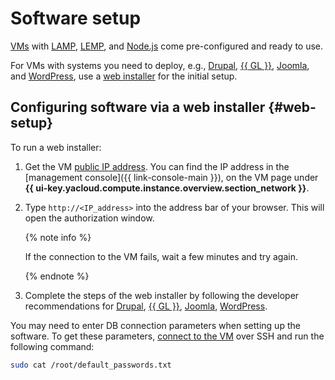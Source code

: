 # Software setup

[VMs](../../concepts/vm.md) with [LAMP](/marketplace/products/yc/lamp), [LEMP](/marketplace/products/yc/lemp), and [Node.js](/marketplace/products/yc/nodejs) come pre-configured and ready to use.

For VMs with systems you need to deploy, e.g., [Drupal](/marketplace/products/yc/drupal-8), [{{ GL }}](/marketplace/products/yc/gitlab), [Joomla](/marketplace/products/yc/joomla), and [WordPress](/marketplace/products/yc/wordpress), use a [web installer](#web-setup) for the initial setup.

## Configuring software via a web installer {#web-setup}

To run a web installer:
1. Get the VM [public IP address](../../../vpc/concepts/address.md#public-addresses). You can find the IP address in the [management console]({{ link-console-main }}), on the VM page under **{{ ui-key.yacloud.compute.instance.overview.section_network }}**.
1. Type `http://<IP_address>` into the address bar of your browser. This will open the authorization window.

   {% note info %}

   If the connection to the VM fails, wait a few minutes and try again.

   {% endnote %}

1. Complete the steps of the web installer by following the developer recommendations for [Drupal](https://drupal.org/), [{{ GL }}](https://about.gitlab.com), [Joomla](https://joomla.org/), [WordPress](https://wordpress.org/).

You may need to enter DB connection parameters when setting up the software. To get these parameters, [connect to the VM](operate.md) over SSH and run the following command:

```bash
sudo cat /root/default_passwords.txt
```